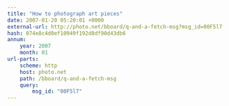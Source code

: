 ```yaml
---
title: "How to photograph art pieces"
date: 2007-01-20 05:20:01 +0000
external-url: http://photo.net/bboard/q-and-a-fetch-msg?msg_id=00F5l7
hash: 074e8c4d0ef10949f192d8df90d43db6
annum:
    year: 2007
    month: 01
url-parts:
    scheme: http
    host: photo.net
    path: /bboard/q-and-a-fetch-msg
    query:
        msg_id: "00F5l7"
---
```




